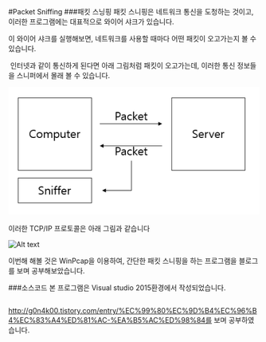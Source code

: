 #Packet Sniffing
###패킷 스닝핑
패킷 스니핑은 네트워크 통신을 도청하는 것이고, 이러한 프로그램에는 대표적으로 와이어 샤크가 있습니다.

이 와이어 샤크를 실행해보면, 네트워크를 사용할 때마다 어떤 패킷이 오고가는지 볼 수 있습니다.

  인터넷과 같이 통신하게 된다면 아래 그림처럼 패킷이 오고가는데, 이러한 통신 정보들을 스니퍼에서 몰래 볼 수 있습니다.

![Alt text](https://github.com/Funniest/Packet-Sniffing/blob/master/img/packet.PNG)

이러한 TCP/IP 프로토콜은 아래 그림과 같습니다

![Alt text](https://github.com/Funniest/Packet-Sniffing/blob/master/img/OSI_7PNG)

이번해 해볼 것은 WinPcap을 이용하여, 간단한 패킷 스니핑을 하는 프로그램을 블로그를 보며 공부해보았습니다.

###소스코드
본 프로그램은 Visual studio 2015환경에서 작성되었습니다.

```

```
http://g0n4k00.tistory.com/entry/%EC%99%80%EC%9D%B4%EC%96%B4%EC%83%A4%ED%81%AC-%EA%B5%AC%ED%98%84를 보며 공부하였습니다.
